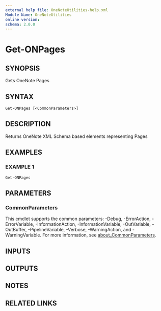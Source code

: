 ```yaml
---
external help file: OneNoteUtilities-help.xml
Module Name: OneNoteUtilities
online version:
schema: 2.0.0
---
```


# Get-ONPages

## SYNOPSIS
Gets OneNote Pages

## SYNTAX

```
Get-ONPages [<CommonParameters>]
```

## DESCRIPTION
Returns OneNote XML Schema based elements representing Pages

## EXAMPLES

### EXAMPLE 1
```
Get-ONPages
```

## PARAMETERS

### CommonParameters
This cmdlet supports the common parameters: -Debug, -ErrorAction, -ErrorVariable, -InformationAction, -InformationVariable, -OutVariable, -OutBuffer, -PipelineVariable, -Verbose, -WarningAction, and -WarningVariable. For more information, see [about_CommonParameters](http://go.microsoft.com/fwlink/?LinkID=113216).

## INPUTS

## OUTPUTS

## NOTES

## RELATED LINKS
